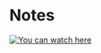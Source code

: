 # Notes
[![You can watch here](https://img.youtube.com/vi/VwN91x5i25g/0.jpg)](https://www.youtube.com/watch?v=VwN91x5i25g)
